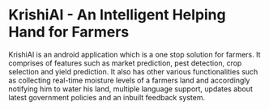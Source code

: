 # KrishiAI - An Intelligent Helping Hand for Farmers
KrishiAI is an android application which is a one stop solution for farmers. It comprises of features such as market prediction, pest detection, crop selection and yield prediction. It also has other various functionalities such as collecting real-time moisture levels of a farmers land and accordingly notifying him to water his land, multiple language support, updates about latest government policies and an inbuilt feedback system.
